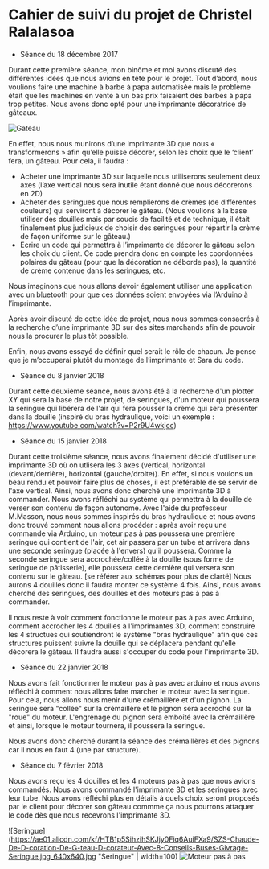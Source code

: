 # Cahier de suivi du projet de Christel Ralalasoa
- Séance du 18 décembre 2017

Durant cette première séance, mon binôme et moi avons discuté des différentes idées que nous avions en tête pour le projet. Tout d’abord, nous voulions faire une machine à barbe à papa automatisée mais le problème était que les machines en vente à un bas prix faisaient des barbes à papa trop petites. Nous avons donc opté pour une imprimante décoratrice de gâteaux.

![Gateau](https://www.berries.com/blog/wp-content/uploads/2016/01/hero-cake-decorating.jpg "Gateau")

En effet, nous nous munirons d’une imprimante 3D que nous « transformerons » afin qu’elle puisse décorer, selon les choix que le ‘client’ fera, un gâteau. Pour cela, il faudra :

* Acheter une imprimante 3D sur laquelle nous utiliserons seulement deux axes (l’axe vertical nous sera inutile étant donné que nous décorerons en 2D)
* Acheter des seringues que nous remplierons de crèmes (de différentes couleurs) qui serviront à décorer le gâteau. (Nous voulions à la base utiliser des douilles mais par soucis de facilité et de technique, il était finalement plus judicieux de choisir des seringues pour répartir la crème de façon uniforme sur le gâteau.)
* Ecrire un code qui permettra à l’imprimante de décorer le gâteau selon les choix du client. Ce code prendra donc en compte les coordonnées polaires du gâteau (pour que la décoration ne déborde pas), la quantité de crème contenue dans les seringues, etc.
    
Nous imaginons que nous allons devoir également utiliser une application avec un bluetooth pour que ces données soient envoyées via l’Arduino à l’imprimante.

Après avoir discuté de cette idée de projet, nous nous sommes consacrés à la recherche d’une imprimante 3D sur des sites marchands afin de pouvoir nous la procurer le plus tôt possible.
    
Enfin, nous avons essayé de définir quel serait le rôle de chacun. Je pense que je m’occuperai plutôt du montage de l’imprimante et Sara du code. 

- Séance du 8 janvier 2018

Durant cette deuxième séance, nous avons été à la recherche d'un plotter XY qui sera la base de notre projet, de seringues, d'un moteur qui poussera la seringue qui libérera de l'air qui fera pousser la crème qui sera présenter dans la douille (inspiré du bras hydraulique, voici un exemple : https://www.youtube.com/watch?v=P2r9U4wkjcc)

- Séance du 15 janvier 2018

Durant cette troisième séance, nous avons finalement décidé d'utiliser une imprimante 3D où on utlisera les 3 axes (vertical, horizontal (devant/derrière), horizontal (gauche/droite)). En effet, si nous voulons un beau rendu et pouvoir faire plus de choses, il est préférable de se servir de l'axe vertical. Ainsi, nous avons donc cherché une imprimante 3D à commander. 
Nous avons réfléchi au système qui permettra à la douille de verser son contenu de façon autonome. Avec l'aide du professeur M.Masson, nous nous sommes inspirés du bras hydraulique et nous avons donc trouvé comment nous allons procéder : après avoir reçu une commande via Arduino, un moteur pas à pas poussera une première seringue qui contient de l'air, cet air passera par un tube et arrivera dans une seconde seringue (placée à l'envers) qu'il poussera. Comme la seconde seringue sera accrochée/collée à la douille (sous forme de seringue de pâtisserie), elle poussera cette dernière qui versera son contenu sur le gâteau. [se référer aux schémas pour plus de clarté] Nous aurons 4 douilles donc il faudra monter ce système 4 fois. Ainsi, nous avons cherché des seringues, des douilles et des moteurs pas à pas à commander. 

Il nous reste à voir comment fonctionne le moteur pas à pas avec Arduino, comment accrocher les 4 douilles à l'imprimantes 3D, comment construire les 4 structues qui soutiendront le système "bras hydraulique" afin que ces structures puissent suivre la douille qui se déplacera pendant qu'elle décorera le gâteau. Il faudra aussi s'occuper du code pour l'imprimante 3D. 

- Séance du 22 janvier 2018

Nous avons fait fonctionner le moteur pas à pas avec arduino et nous avons réfléchi à comment nous allons faire marcher le moteur avec la seringue. Pour cela, nous allons nous menir d'une crémaillère et d'un pignon. La seringue sera "collée" sur la crémaillère et le pignon sera accroché sur la "roue" du moteur. L'engrenage du pignon sera emboîté avec la crémaillère et ainsi, lorsque le moteur tournera, il poussera la seringue.

Nous avons donc cherché durant la séance des crémaillères et des pignons car il nous en faut 4 (une par structure).

- Séance du 7 février 2018

Nous avons reçu les 4 douilles et les 4 moteurs pas à pas que nous avions commandés. Nous avons commandé l'imprimante 3D et les seringues avec leur tube.
Nous avons réfléchi plus en détails à quels choix seront proposés par le client pour décorer son gâteau commme ça nous pourrons attaquer le code dès que nous recevrons l'imprimante 3D.

![Seringue](https://ae01.alicdn.com/kf/HTB1p5SihzihSKJjy0Fiq6AuiFXa9/SZS-Chaude-De-D-coration-De-G-teau-D-corateur-Avec-8-Conseils-Buses-Givrage-Seringue.jpg_640x640.jpg "Seringue" | width=100) ![Moteur pas à pas](https://ae01.alicdn.com/kf/HTB15xzKg_nI8KJjSszbq6z4KFXaP/CE-ROSH-57HB41-401A-Stepper-moteur-couple-0-64N-M-Phase-actuelle-2-4A-pour-quipements.jpg "Moteur pas à pas")
